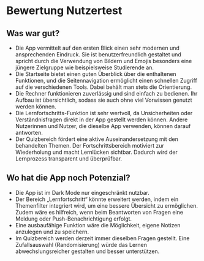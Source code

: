 # **Bewertung Nutzertest**
## Was war gut?
- Die App vermittelt auf den ersten Blick einen sehr modernen und ansprechenden Eindruck. Sie ist benutzerfreundlich gestaltet und spricht durch die Verwendung von Bildern und Emojis besonders eine jüngere Zielgruppe wie beispielsweise Studierende an.
- Die Startseite bietet einen guten Überblick über die enthaltenen Funktionen, und die Seitennavigation ermöglicht einen schnellen Zugriff auf die verschiedenen Tools. Dabei behält man stets die Orientierung.
- Die Rechner funktionieren zuverlässig und sind einfach zu bedienen. Ihr Aufbau ist übersichtlich, sodass sie auch ohne viel Vorwissen genutzt werden können.
- Die Lernfortschritts-Funktion ist sehr wertvoll, da Unsicherheiten oder Verständnisfragen direkt in der App gestellt werden können. Andere Nutzerinnen und Nutzer, die dieselbe App verwenden, können darauf antworten.
- Der Quizbereich fördert eine aktive Auseinandersetzung mit den behandelten Themen. Der Fortschrittsbereich motiviert zur Wiederholung und macht Lernlücken sichtbar. Dadurch wird der Lernprozess transparent und überprüfbar.

## Wo hat die App noch Potenzial?
- Die App ist im Dark Mode nur eingeschränkt nutzbar.
- Der Bereich „Lernfortschritt“ könnte erweitert werden, indem ein Themenfilter integriert wird, um eine bessere Übersicht zu ermöglichen. Zudem wäre es hilfreich, wenn beim Beantworten von Fragen eine Meldung oder Push-Benachrichtigung erfolgt.
- Eine ausbaufähige Funktion wäre die Möglichkeit, eigene Notizen anzulegen und zu speichern.
- Im Quizbereich werden derzeit immer dieselben Fragen gestellt. Eine Zufallsauswahl (Randomisierung) würde das Lernen abwechslungsreicher gestalten und besser unterstützen.

